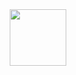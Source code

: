   <div id="header" align="center">
  <img src="[https://media.giphy.com/media/M9gbBd9nbDrOTu1Mqx/giphy.gif](https://media2.giphy.com/media/SWoSkN6DxTszqIKEqv/giphy.gif?cid=ecf05e47nlhob3xi2p4odrmxd13zn3abrlffimpi20t2hn9e&rid=giphy.gif&ct=g)" width="100"/>
</div>
